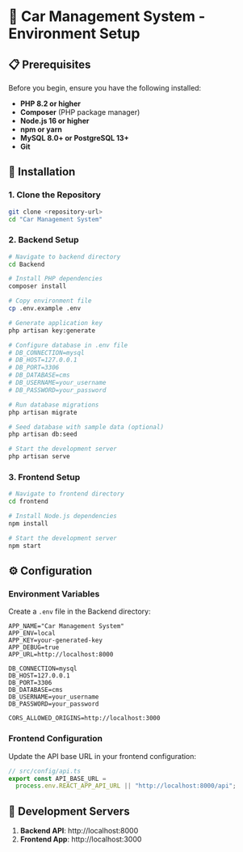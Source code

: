 # 🚗 Car Management System - Environment Setup

## 📋 Prerequisites

Before you begin, ensure you have the following installed:

- **PHP 8.2 or higher**
- **Composer** (PHP package manager)
- **Node.js 16 or higher**
- **npm or yarn**
- **MySQL 8.0+ or PostgreSQL 13+**
- **Git**

## 🚀 Installation

### 1. Clone the Repository

```bash
git clone <repository-url>
cd "Car Management System"
```

### 2. Backend Setup

```bash
# Navigate to backend directory
cd Backend

# Install PHP dependencies
composer install

# Copy environment file
cp .env.example .env

# Generate application key
php artisan key:generate

# Configure database in .env file
# DB_CONNECTION=mysql
# DB_HOST=127.0.0.1
# DB_PORT=3306
# DB_DATABASE=cms
# DB_USERNAME=your_username
# DB_PASSWORD=your_password

# Run database migrations
php artisan migrate

# Seed database with sample data (optional)
php artisan db:seed

# Start the development server
php artisan serve
```

### 3. Frontend Setup

```bash
# Navigate to frontend directory
cd frontend

# Install Node.js dependencies
npm install

# Start the development server
npm start
```

## ⚙️ Configuration

### Environment Variables

Create a `.env` file in the Backend directory:

```env
APP_NAME="Car Management System"
APP_ENV=local
APP_KEY=your-generated-key
APP_DEBUG=true
APP_URL=http://localhost:8000

DB_CONNECTION=mysql
DB_HOST=127.0.0.1
DB_PORT=3306
DB_DATABASE=cms
DB_USERNAME=your_username
DB_PASSWORD=your_password

CORS_ALLOWED_ORIGINS=http://localhost:3000
```

### Frontend Configuration

Update the API base URL in your frontend configuration:

```typescript
// src/config/api.ts
export const API_BASE_URL =
  process.env.REACT_APP_API_URL || "http://localhost:8000/api";
```

## 🎯 Development Servers

1. **Backend API**: http://localhost:8000
2. **Frontend App**: http://localhost:3000
